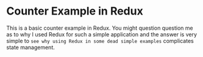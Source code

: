 # Counter Example in Redux
This is a basic counter example in Redux. You might question question me as to why I used Redux for such a simple application and the answer is very simple to `see why using Redux in some dead simple examples` complicates state management.